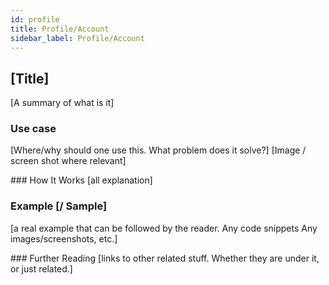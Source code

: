```yaml
---
id: profile
title: Profile/Account
sidebar_label: Profile/Account
---
```


## [Title]
[A summary of what is it]

### Use case
[Where/why should one use this. What problem does it solve?]
[Image / screen shot where relevant]

### How It Works
[all explanation]

### Example [/ Sample]
[a real example that can be followed by the reader.
Any code snippets
Any images/screenshots, etc.]

### Further Reading
[links to other related stuff. Whether they are under it, or just related.]